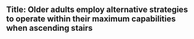 ## Title: Older adults employ alternative strategies to operate within their maximum capabilities when ascending stairs